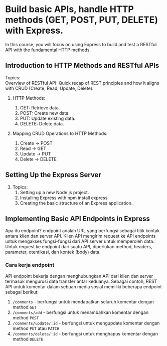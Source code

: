 # Build basic APIs, handle HTTP methods (GET, POST, PUT, DELETE) with Express.
In this course, you will focus on using Express to build and test a RESTful API with the fundamental HTTP methods.

## Introduction to HTTP Methods and RESTful APIs

Topics:<br>
Overview of RESTful API: Quick recap of REST principles and how it aligns with CRUD (Create, Read, Update, Delete).
1. HTTP Methods:<br>
    1. GET: Retrieve data.        
    2. POST: Create new data.
    3. PUT: Update existing data.
    4. DELETE: Delete data.

2. Mapping CRUD Operations to HTTP Methods:<br>
    1. Create → POST
    2. Read → GET
    3. Update → PUT
    4. Delete → DELETE

## Setting Up the Express Server
3. Topics:
    1. Setting up a new Node.js project.
    1. Installing Express with npm install express.
    1. Creating the basic structure of an Express application.

## Implementing Basic API Endpoints in Express
Apa itu endpoint? endpoint adalah URL yang berfungsi sebagai titik kontak antara klien dan server API. Klien API mengirim request ke API endpoints untuk mengakses fungsi-fungsi dari API server untuk memperoleh data. Untuk request ke endpoint dari suatu API, diperlukan method, headers, parameter, otentikasi, dan kontek (body) data.

### Cara kerja endpoint
API endpoint bekerja dengan menghubungkan API dari klien dan server termasuk mengurusi data transfer antar keduanya. Sebagai contoh, REST API untuk komentar dalam sebuah media sosial memiliki beberapa endpoint sebagai berikut:
1. `/comments` - berfungsi untuk mendapatkan seluruh komentar dengan method `GET`
1. `/comments/add` - berfungsi untuk menambahkan komentar dengan method `POST`
1. `/comments/update/:id` - berfungsi untuk mengupdate komentar dengan method `PUT` atau `PATCH`
1. `/comments/delete/:id` - berfungsi untuk menghapus komentar dengan method `DELETE`